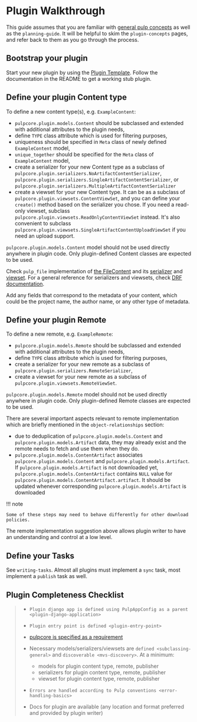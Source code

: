 # Plugin Walkthrough

This guide assumes that you are familiar with [general pulp concepts](site:pulpcore/docs/dev/learn/plugin-concepts/) as well as the `planning-guide`.
It will be helpful to skim the `plugin-concepts` pages, and refer back to them as you go
through the process.

## Bootstrap your plugin

Start your new plugin by using the [Plugin Template](https://github.com/pulp/plugin_template).
Follow the documentation in the README to get a working stub plugin.



## Define your plugin Content type

To define a new content type(s), e.g. `ExampleContent`:

- `pulpcore.plugin.models.Content` should be subclassed and extended with additional
  attributes to the plugin needs,
- define `TYPE` class attribute which is used for filtering purposes,
- uniqueness should be specified in `Meta` class of newly defined `ExampleContent` model,
- `unique_together` should be specified for the `Meta` class of `ExampleContent` model,
- create a serializer for your new Content type as a subclass of
  `pulpcore.plugin.serializers.NoArtifactContentSerializer`,
  `pulpcore.plugin.serializers.SingleArtifactContentSerializer`, or
  `pulpcore.plugin.serializers.MultipleArtifactContentSerializer`
- create a viewset for your new Content type. It can be as a subclass of
  `pulpcore.plugin.viewsets.ContentViewSet`, and you can define your `create()` method based
  on the serializer you chose. If you need a read-only viewset, subclass
  `pulpcore.plugin.viewsets.ReadOnlyContentViewSet` instead. It's also convenient to subclass
  `pulpcore.plugin.viewsets.SingleArtifactContentUploadViewSet` if you need an upload support.

`pulpcore.plugin.models.Content` model should not be used directly anywhere in plugin code.
Only plugin-defined Content classes are expected to be used.

Check `pulp_file` implementation of [the FileContent](https://github.com/pulp/pulpcore/blob/master/pulp_file/app/models.py) and its
[serializer](https://github.com/pulp/pulpcore/blob/master/pulp_file/app/serializers.py)
and [viewset](https://github.com/pulp/pulpcore/blob/master/pulp_file/app/viewsets.py).
For a general reference for serializers and viewsets, check [DRF documentation](http://www.django-rest-framework.org/api-guide/viewsets/).

Add any fields that correspond to the metadata of your content, which could be the project name,
the author name, or any other type of metadata.



## Define your plugin Remote

To define a new remote, e.g. `ExampleRemote`:

- `pulpcore.plugin.models.Remote` should be subclassed and extended with additional
  attributes to the plugin needs,
- define `TYPE` class attribute which is used for filtering purposes,
- create a serializer for your new remote as a subclass of
  `pulpcore.plugin.serializers.RemoteSerializer`,
- create a viewset for your new remote as a subclass of
  `pulpcore.plugin.viewsets.RemoteViewSet`.

`pulpcore.plugin.models.Remote` model should not be used directly anywhere in plugin code.
Only plugin-defined Remote classes are expected to be used.

There are several important aspects relevant to remote implementation which are briefly mentioned
in the `object-relationships` section:

- due to deduplication of `pulpcore.plugin.models.Content` and
  `pulpcore.plugin.models.Artifact` data, they may already exist and the remote needs to
  fetch and use them when they do.
- `pulpcore.plugin.models.ContentArtifact` associates
  `pulpcore.plugin.models.Content` and `pulpcore.plugin.models.Artifact`. If
  `pulpcore.plugin.models.Artifact` is not downloaded yet,
  `pulpcore.plugin.models.ContentArtifact` contains `NULL` value for
  `pulpcore.plugin.models.ContentArtifact.artifact`. It should be updated whenever
  corresponding `pulpcore.plugin.models.Artifact` is downloaded

!!! note

    Some of these steps may need to behave differently for other download policies.


The remote implementation suggestion above allows plugin writer to have an understanding and
control at a low level.

## Define your Tasks

See `writing-tasks`. Almost all plugins must implement a `sync` task, most implement a
`publish` task as well.

## Plugin Completeness Checklist

> - `Plugin django app is defined using PulpAppConfig as a parent <plugin-django-application>`
>
> - `Plugin entry point is defined <plugin-entry-point>`
>
> - [pulpcore is specified as a requirement](https://github.com/pulp/pulp_rpm/blob/main/requirements.txt#L6)
>
> - Necessary models/serializers/viewsets are `defined <subclassing-general>` and `discoverable <mvs-discovery>`. At a minimum:
>
>   - models for plugin content type, remote, publisher
>   - serializers for plugin content type, remote, publisher
>   - viewset for plugin content type, remote, publisher
>
> - `Errors are handled according to Pulp conventions <error-handling-basics>`
>
> - Docs for plugin are available (any location and format preferred and provided by plugin writer)
